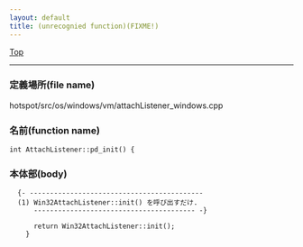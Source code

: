 ```yaml
---
layout: default
title: (unrecognied function)(FIXME!)
---
```

[Top](../index.html)

--- 
### 定義場所(file name)
hotspot/src/os/windows/vm/attachListener_windows.cpp

### 名前(function name)
```
int AttachListener::pd_init() {
```

### 本体部(body)
```
  {- -------------------------------------------
  (1) Win32AttachListener::init() を呼び出すだけ.
      ---------------------------------------- -}

	  return Win32AttachListener::init();
	}
	
```


